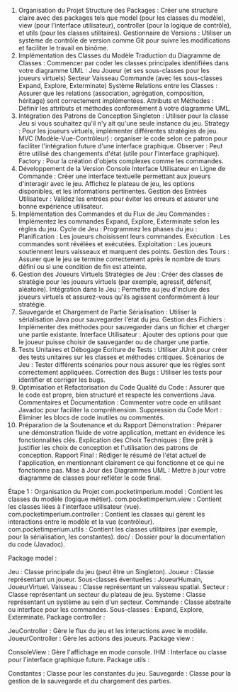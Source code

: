 1. Organisation du Projet
Structure des Packages :
Créer une structure claire avec des packages tels que model (pour les classes du modèle), view (pour l'interface utilisateur), controller (pour la logique de contrôle), et utils (pour les classes utilitaires).
Gestionnaire de Versions :
Utiliser un système de contrôle de version comme Git pour suivre les modifications et faciliter le travail en binôme.
2. Implémentation des Classes du Modèle
Traduction du Diagramme de Classes :
Commencer par coder les classes principales identifiées dans votre diagramme UML :
Jeu
Joueur (et ses sous-classes pour les joueurs virtuels)
Secteur
Vaisseau
Commande (avec les sous-classes Expand, Explore, Exterminate)
Système
Relations entre les Classes :
Assurer que les relations (association, agrégation, composition, héritage) sont correctement implémentées.
Attributs et Méthodes :
Définir les attributs et méthodes conformément à votre diagramme UML.
3. Intégration des Patrons de Conception
Singleton :
Utiliser pour la classe Jeu si vous souhaitez qu'il n'y ait qu'une seule instance du jeu.
Strategy :
Pour les joueurs virtuels, implémenter différentes stratégies de jeu.
MVC (Modèle-Vue-Contrôleur) :
organiser le code selon ce patron pour faciliter l'intégration future d'une interface graphique.
Observer :
Peut être utilisé des changements d'état (utile pour l'interface graphique).
Factory :
Pour la création d'objets complexes comme les commandes.
4. Développement de la Version Console
Interface Utilisateur en Ligne de Commande :
Créer une interface textuelle permettant aux joueurs d'interagir avec le jeu.
Affichez le plateau de jeu, les options disponibles, et les informations pertinentes.
Gestion des Entrées Utilisateur :
Validez les entrées pour éviter les erreurs et assurer une bonne expérience utilisateur.
5. Implémentation des Commandes et du Flux de Jeu
Commandes :
Implémentez les commandes Expand, Explore, Exterminate selon les règles du jeu.
Cycle de Jeu :
Programmez les phases du jeu :
Planification : Les joueurs choisissent leurs commandes.
Exécution : Les commandes sont révélées et exécutées.
Exploitation : Les joueurs soutiennent leurs vaisseaux et marquent des points.
Gestion des Tours :
Assurer que le jeu se termine correctement après le nombre de tours défini ou si une condition de fin est atteinte.
6. Gestion des Joueurs Virtuels
Stratégies de Jeu :
Créer des classes de stratégie pour les joueurs virtuels (par exemple, agressif, défensif, aléatoire).
Intégration dans le Jeu :
Permettre au jeu d'inclure des joueurs virtuels et assurez-vous qu'ils agissent conformément à leur stratégie.
7. Sauvegarde et Chargement de Partie
Sérialisation :
Utiliser la sérialisation Java pour sauvegarder l'état du jeu.
Gestion des Fichiers :
Implémenter des méthodes pour sauvegarder dans un fichier et charger une partie existante.
Interface Utilisateur :
Ajouter des options pour que le joueur puisse choisir de sauvegarder ou de charger une partie.
8. Tests Unitaires et Débogage
Écriture de Tests :
Utiliser JUnit pour créer des tests unitaires sur les classes et méthodes critiques.
Scénarios de Jeu :
Tester différents scénarios pour nous assurer que les règles sont correctement appliquées.
Correction des Bugs :
Utiliser les tests pour identifier et corriger les bugs.
10. Optimisation et Refactorisation du Code
Qualité du Code :
Assurer que le code est propre, bien structuré et respecte les conventions Java.
Commentaires et Documentation :
Commenter votre code en utilisant Javadoc pour faciliter la compréhension.
Suppression du Code Mort :
Éliminer les blocs de code inutiles ou commentés.
12. Préparation de la Soutenance et du Rapport
Démonstration :
Préparer une démonstration fluide de votre application, mettant en évidence les fonctionnalités clés.
Explication des Choix Techniques :
Etre prêt à justifier les choix de conception et l'utilisation des patrons de conception.
Rapport Final :
Rédiger le résumé de l'état actuel de l'application, en mentionnant clairement ce qui fonctionne et ce qui ne fonctionne pas.
Mise à Jour des Diagrammes UML :
Mettre à jour votre diagramme de classes pour refléter le code final.

Étape 1 : Organisation du Projet
com.pocketimperium.model : Contient les classes du modèle (logique métier).
com.pocketimperium.view : Contient les classes liées à l'interface utilisateur (vue).
com.pocketimperium.controller : Contient les classes qui gèrent les interactions entre le modèle et la vue (contrôleur).
com.pocketimperium.utils : Contient les classes utilitaires (par exemple, pour la sérialisation, les constantes).
doc/ : Dossier pour la documentation du code (Javadoc).

Package model :

Jeu : Classe principale du jeu (peut être un Singleton).
Joueur : Classe représentant un joueur.
Sous-classes éventuelles : JoueurHumain, JoueurVirtuel.
Vaisseau : Classe représentant un vaisseau spatial.
Secteur : Classe représentant un secteur du plateau de jeu.
Systeme : Classe représentant un système au sein d'un secteur.
Commande : Classe abstraite ou interface pour les commandes.
Sous-classes : Expand, Explore, Exterminate.
Package controller :

JeuController : Gère le flux du jeu et les interactions avec le modèle.
JoueurController : Gère les actions des joueurs.
Package view :

ConsoleView : Gère l'affichage en mode console.
IHM : Interface ou classe pour l'interface graphique future.
Package utils :

Constantes : Classe pour les constantes du jeu.
Sauvegarde : Classe pour la gestion de la sauvegarde et du chargement des parties.
